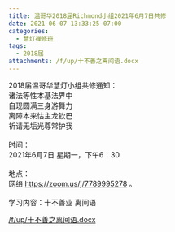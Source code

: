 ```yaml
---
title: 温哥华2018届Richmond小组2021年6月7日共修
date: 2021-06-07 13:33:25-07:00
categories:
  - 慧灯禅修班
tags:
  - 2018届
attachments: /f/up/十不善之离间语.docx
---
```

2018届温哥华慧灯小组共修通知：\
诸法等性本基法界中\
自现圆满三身游舞力\
离障本来怙主龙钦巴\
祈请无垢光尊常护我\
\
时间：\
2021年6月7日 星期一，下午6：30\
\
地点：\
网络 <https://zoom.us/j/7789995278> 。\
\
学习内容：十不善业 离间语

[/f/up/十不善之离间语.docx](/f/up/十不善之离间语.docx)